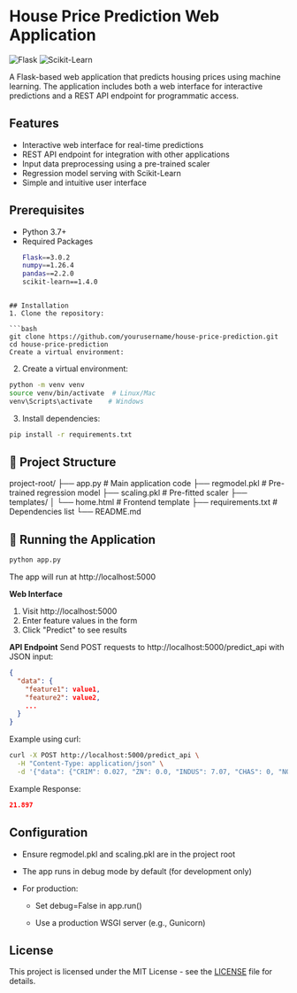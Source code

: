# House Price Prediction Web Application

![Flask](https://img.shields.io/badge/Flask-3.0.2-important)
![Scikit-Learn](https://img.shields.io/badge/scikit--learn-1.4.0-success)

A Flask-based web application that predicts housing prices using machine learning. The application includes both a web interface for interactive predictions and a REST API endpoint for programmatic access.

## Features
- Interactive web interface for real-time predictions
- REST API endpoint for integration with other applications
- Input data preprocessing using a pre-trained scaler
- Regression model serving with Scikit-Learn
- Simple and intuitive user interface

## Prerequisites
- Python 3.7+
- Required Packages
  ```bash
  Flask==3.0.2
  numpy==1.26.4
  pandas==2.2.0
  scikit-learn==1.4.0
```

## Installation
1. Clone the repository:

```bash
git clone https://github.com/yourusername/house-price-prediction.git
cd house-price-prediction
Create a virtual environment:
```

2. Create a virtual environment:
```bash
python -m venv venv
source venv/bin/activate  # Linux/Mac
venv\Scripts\activate    # Windows
```

3. Install dependencies:
```bash
pip install -r requirements.txt
```
## 📁 Project Structure
project-root/
├── app.py                  # Main application code
├── regmodel.pkl            # Pre-trained regression model
├── scaling.pkl             # Pre-fitted scaler
├── templates/
│   └── home.html           # Frontend template
├── requirements.txt        # Dependencies list
└── README.md

## 🧠 Running the Application

```bash
python app.py
```
The app will run at http://localhost:5000

**Web Interface**
1. Visit http://localhost:5000
2. Enter feature values in the form
3. Click "Predict" to see results

**API Endpoint**
Send POST requests to http://localhost:5000/predict_api with JSON input:
```json
{
  "data": {
    "feature1": value1,
    "feature2": value2,
    ...
  }
}
```
Example using curl:
```bash
curl -X POST http://localhost:5000/predict_api \
  -H "Content-Type: application/json" \
  -d '{"data": {"CRIM": 0.027, "ZN": 0.0, "INDUS": 7.07, "CHAS": 0, "NOX": 0.469, "RM": 7.185, "AGE": 61.1, "DIS": 4.967, "RAD": 2, "TAX": 242, "PTRATIO": 17.8, "B": 392.83, "LSTAT": 4.03}}'
```
Example Response:
```json
21.897
```

## Configuration
- Ensure regmodel.pkl and scaling.pkl are in the project root

- The app runs in debug mode by default (for development only)

- For production:

    - Set debug=False in app.run()

    - Use a production WSGI server (e.g., Gunicorn)

## License
This project is licensed under the MIT License - see the [LICENSE](LICENSE) file for details.
